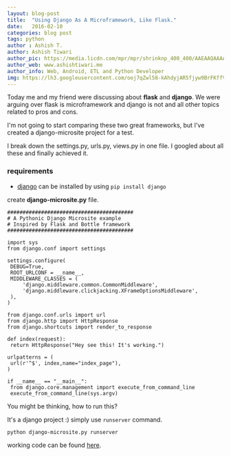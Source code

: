 ```yaml
---
layout: blog-post
title:  "Using Django As A Microframework, Like Flask."
date:   2016-02-10
categories: blog post
tags: python
author : Ashish T.
author: Ashish Tiwari
author_pic: https://media.licdn.com/mpr/mpr/shrinknp_400_400/AAEAAQAAAAAAAArKAAAAJDI4ODViNjRjLTE4Y2EtNGMwOC04ZjBlLTM1NmY4YzQ4Y2E2Mg.jpg
author_web: www.ashishtiwari.me
author_info: Web, Android, ETL and Python Developer
img: https://lh3.googleusercontent.com/ooj7qZwl58-kAhdyjAR5fjyw9BrFKffVcWOEpRVFuG73pLO8WOWaNvXu43fgRWWSK4Qa0Oc19EaO9gOfHteJHErRE1epH42hP4sGsWQb4J8UCNgDEz_KK89WJ-hZJSib08nXz0cmHfvpCKYykRTQW8Q90EfDGg8G1dD4u9BA-ayT6CvjP9CTC6xbdV_1Kv1NNP548DVdme3YlJJolfrVE7TSkcYenRAxMkeO7EPcuitesHNmIUG9BV481JvkPTZD54T-nEpMfQJPeNiBYNMRKCoA0it6unA1Ua3H8Rx8W3I4jl498HEziiHxxDmvlwCBlPvpbDySjgJFEG-5ctPxX2YYS4V_hQ0ysF9ETg_BTQyP0U-7jWGuIGlJFm-VqyFBsTP3tsVmBs2C0vhY-oqv0cqJMRzZqw1_h8zsKTqARxKYdAPLEMbWGH8LC3Fdk4B4RCRAlkVHnYIsiTKtRL7D_7dPd5X8NRWOkCsjrDpmMUtqBlncOeL-Pcr_NIMRfWgoq-vmPGYZNYkImX1xj06bs9AY-n7J5hGjorQhJqFN6-JbsNi6Mq33UyUyTyeQ_PqtL5FiaNYu1RnRYKpVO5loT7G_trwgW1o=w1024-h644-no
---
```

Today me and my friend were discussing about **flask** and **django**. We were arguing over flask is microframework and django is not and all other topics related to pros and cons.

I'm not going to start comparing these two great frameworks, but I've created a django-microsite project for a test.

I break down the settings.py, urls.py, views.py in one file. I googled about all these and finally achieved it.

### requirements
* [django](https://www.djangoproject.com/) can be installed by using ```pip install django```

create **django-microsite.py** file.

```
#########################################
# A Pythonic Django Microsite example
# Inspired by Flask and Bottle framework
#########################################

import sys
from django.conf import settings

settings.configure(
 DEBUG=True,
 ROOT_URLCONF = __name__,
 MIDDLEWARE_CLASSES = (
     'django.middleware.common.CommonMiddleware',
     'django.middleware.clickjacking.XFrameOptionsMiddleware',
 ),
)

from django.conf.urls import url
from django.http import HttpResponse
from django.shortcuts import render_to_response

def index(request):
 return HttpResponse("Hey see this! It's working.")

urlpatterns = (
 url(r'^$', index,name="index_page"),
)

if __name__ == "__main__":
 from django.core.management import execute_from_command_line
 execute_from_command_line(sys.argv)
```

You might be thinking, how to run this?

It's a django project :) simply use ```runserver``` command.

```python django-microsite.py runserver```

working code can be found [here](https://github.com/ashish2py/django-microsite).
